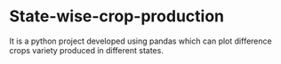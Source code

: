 # State-wise-crop-production
It is a python project developed using pandas which can plot difference crops variety produced in different states.
